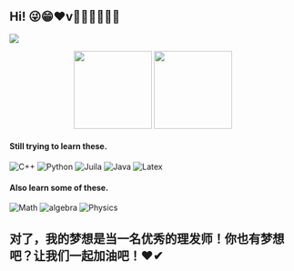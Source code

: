## Hi! 😜😁❤v🐱‍🐉🐱‍👓🐱‍🏍
![](https://visitor-badge.glitch.me/badge?page_id=mathliker.readme)

<div align="center">
  <img height="137px" src="https://github-readme-stats.vercel.app/api?username=mathliker&show_icons=true&count_private=true&hide=prs&theme=dracula" />
  <img height="137px" src="https://github-readme-stats.vercel.app/api/top-langs/?username=mathliker&theme=dracula&layout=compact" />
</div>

#### Still trying to learn these.
![C++](https://img.shields.io/badge/-C/C++-00599C?style=flat-square&logo=c) ![Python](https://img.shields.io/badge/-Python-purple?style=flat-square&logo=Python) ![Juila](https://img.shields.io/badge/-Julia-brightgreen?style=flat-square&logo=Julia) ![Java](https://img.shields.io/badge/-Java-orange?style=flat-square&logo=java) ![Latex](https://img.shields.io/badge/-LaTeX-ff69b4?style=flat-square&logo=LaTex)
#### Also learn some of these.
![Math](https://img.shields.io/badge/-Analysis-red?style=flat-square) ![algebra](https://img.shields.io/badge/-Algebra-orange?style=flat-square) ![Physics](https://img.shields.io/badge/-Physics-success?style=flat-square)
 
 ## 对了，我的梦想是当一名优秀的理发师！你也有梦想吧？让我们一起加油吧！❤✔

